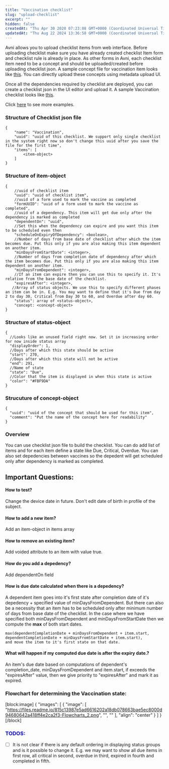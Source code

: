 ```yaml
---
title: "Vaccination checklist"
slug: "upload-checklist"
excerpt: ""
hidden: false
createdAt: "Thu Apr 30 2020 07:23:08 GMT+0000 (Coordinated Universal Time)"
updatedAt: "Thu Aug 22 2024 13:36:58 GMT+0000 (Coordinated Universal Time)"
---
```

Avni allows you to upload checklist items from web interface. Before uploading checklist make sure you have already created checklist Item form and checklist rule is already in place. As other forms in Avni, each checklist item need to be a concept and should be uploaded/created before uploading checklist json. A sample concept file for vaccination item looks like [this](https://github.com/avniproject/avni-health-modules/blob/master/src/health_modules/child/metadata/vaccinationConcepts.json). You can directly upload these concepts using metadata upload UI.

Once all the dependencies required by checklist are deployed, you can create a checklist json in the UI editor and upload it. A sample Vaccination checklist looks like [this](https://raw.githubusercontent.com/avniproject/calcutta-kids/master/child/checklist.json).

Click [here](https://docs.google.com/spreadsheets/d/e/2PACX-1vS1Xq4cVi1pDn8B78g_BEdQOcqr5p2hTCeuyhXtpZGKGMHCyba7enJop29zYJy9UyEVYeg523lIutQC/pubhtml#) to see more examples.

### Structure of Checklist json file

```
{
    "name": "Vaccination",
    "uuid": "uuid of this checklist. We support only single checklist in the system right now so don't change this uuid after you save the file for the first time",
    "items": [
        <item-object>
    ]
}
```

### Structure of item-object

```
{
    //uuid of checklist item
    "uuid": "uuid of checklist item",
    //uuid of a form used to mark the vaccine as completed
    "formUUID": "uuid of a form used to mark the vaccine as completed",
    //uuid of a dependency. This item will get due only after the dependency is marked as completed
    "dependentOn": "uuid",
    //Set this when the dependency can expire and you want this item to be scheduled even then
    "scheduleOnExpiryOfDependency": <boolean>,
    //Number of days from base date of checklist after which the item becomes due. Put this only if you are also making this item dependent on another item.
    "minDaysFromStartDate": <integer>,
    //Number of days from completion date of dependency after which the item becomes due. Put this only if you are also making this item dependent on another item.
    "minDaysFromDependent": <integer>,
    //If an item can expire then you can use this to specify it. It's relative from the base date of the checklist.
    "expiresAfter": <integer>,
   //Array of status objects. We use this to specify different phases an item can be in. E.g. You may want to define that it's Due from day 2 to day 30, Critical from Day 30 to 60, and Overdue after day 60. 
    "status": array of <status-object>,
    "concept: <concept-object>
}
```

### Structure of status-object

```
{
  //Looks like an unused field right now. Set it in increasing order for now inside status array
  "displayOrder": 1,
  //Days after which this state should be active
  "start": 270,
  //Days after which this state will not be active
  "end": 291,
  //Name of state
  "state": "Due",
  //Color that the item is displayed in when this state is active
  "color": "#FBF9DA"
}   
```

### Strucuture of concept-object

```
{
  "uuid": "uuid of the concept that should be used for this item",
  "comment": "Put the name of the concept here for readability"
}
```

### Overview

You can use checklist json file to build the checklist. You can do add list of items and for each item define a state like Due, Critical, Overdue. You can also set depedencies between vaccines so the depedent will get scheduled only after dependency is marked as completed.

## Important Questions:

#### How to test?

Change the device date in future. Don't edit date of birth in profile of the subject.

#### How to add a new item?

Add an item-object in items array

#### How to remove an existing item?

Add voided attribute to an item with value true.

#### How do you add a depedency?

Add dependentOn field

#### How is due date calculated when there is a depedency?

A dependent item goes into it's first state after completion date of it's depedency + specified value of minDaysFromDependent. But there can also be a necessity that an item has to be scheduled only after minimum number of days from base date of the checklist. In the case where we have specified both minDaysFromDependent and minDaysFromStartDate then we compute the **max** of both start dates.

```Text Example
max(dependentCompletionDate + minDaysFromDependent + item.start, 
dependentCompletionDate + minDaysFromStartDate + item.start), 
and move the item to it's first state on that date.

```

#### What will happen if my computed due date is after the expiry date.?

An item's due date based on computations of dependent's completion_date, minDaysFromDependent and item.start, if exceeds the "expiresAfter" value, then we give priority to "expiresAfter" and mark it as expired.

### Flowchart for determining the Vaccination state:

[block:image]
{
  "images": [
    {
      "image": [
        "https://files.readme.io/815c13987e5ad6616202a18db078663bae5ec8000d94680642a418ff4e2ca2f3-Flowcharts_2.png",
        "",
        ""
      ],
      "align": "center"
    }
  ]
}
[/block]


### <span style="color:blue">TODOS:</span>

- [ ] It is not clear if there is any default ordering in displaying status groups and is it possible to change it. E.g. we may want to show all due items in first row,  all critical in second, overdue in third, expired in fourth and completed in fifth.
